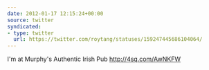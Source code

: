 ```yaml
---
date: 2012-01-17 12:15:24+00:00
source: twitter
syndicated:
- type: twitter
  url: https://twitter.com/roytang/statuses/159247445686104064/
---
```


I'm at Murphy's Authentic Irish Pub http://4sq.com/AwNKFW